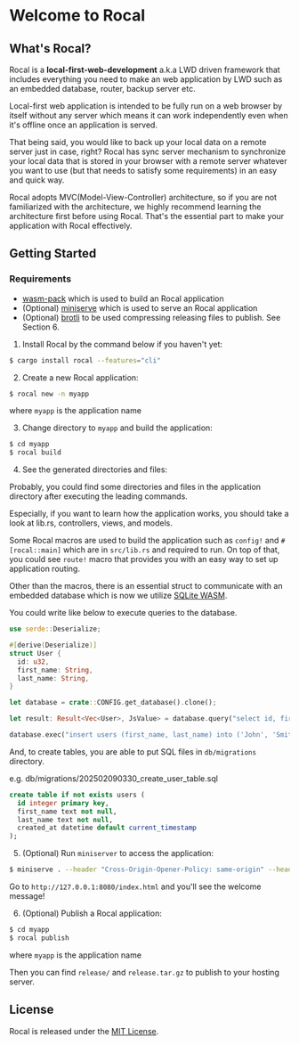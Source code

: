 # Welcome to Rocal

## What's Rocal?

Rocal is a **local-first-web-development** a.k.a LWD driven framework that includes everything you need to make an web application by LWD such as an embedded database, router, backup server etc.

Local-first web application is intended to be fully run on a web browser by itself without any server which means it can work independently even when it's offline once an application is served.

That being said, you would like to back up your local data on a remote server just in case, right? 
Rocal has sync server mechanism to synchronize your local data that is stored in your browser with a remote server whatever you want to use (but that needs to satisfy some requirements) in an easy and quick way.

Rocal adopts MVC(Model-View-Controller) architecture, so if you are not familiarized with the architecture, we highly recommend learning the architecture first before using Rocal. That's the essential part to make your application with Rocal effectively.

## Getting Started

### Requirements
- [wasm-pack](https://rustwasm.github.io/wasm-pack/installer/) which is used to build an Rocal application
- (Optional) [miniserve](https://github.com/svenstaro/miniserve) which is used to serve an Rocal application
- (Optional) [brotli](https://github.com/google/brotli) to be used compressing releasing files to publish. See Section 6.

1. Install Rocal by the command below if you haven't yet:

```bash
$ cargo install rocal --features="cli"
```

2. Create a new Rocal application:

```bash
$ rocal new -n myapp
```

where `myapp` is the application name

3. Change directory to `myapp` and build the application:

```bash
$ cd myapp
$ rocal build
```

4. See the generated directories and files:

Probably, you could find some directories and files in the application directory after executing the leading commands.

Especially, if you want to learn how the application works, you should take a look at lib.rs, controllers, views, and models. 

Some Rocal macros are used to build the application such as `config!` and `#[rocal::main]` which are in `src/lib.rs` and required to run. On top of that, you could see `route!` macro that provides you with an easy way to set up application routing.

Other than the macros, there is an essential struct to communicate with an embedded database which is now we utilize [SQLite WASM](https://sqlite.org/wasm/doc/trunk/index.md).

You could write like below to execute queries to the database.

```rust
use serde::Deserialize;

#[derive(Deserialize)]
struct User {
  id: u32,
  first_name: String,
  last_name: String,
}

let database = crate::CONFIG.get_database().clone();

let result: Result<Vec<User>, JsValue> = database.query("select id, first_name, last_name from users;").await;

database.exec("insert users (first_name, last_name) into ('John', 'Smith');").await;
```

And, to create tables, you are able to put SQL files in `db/migrations` directory.

e.g. db/migrations/202502090330_create_user_table.sql

```sql
create table if not exists users (
  id integer primary key,
  first_name text not null,
  last_name text not null,
  created_at datetime default current_timestamp
);
```


5. (Optional) Run `miniserver` to access the application:

```bash
$ miniserve . --header "Cross-Origin-Opener-Policy: same-origin" --header "Cross-Origin-Embedder-Policy: require-corp"
```

Go to `http://127.0.0.1:8080/index.html` and you'll see the welcome message!

6. (Optional) Publish a Rocal application:

```bash
$ cd myapp
$ rocal publish
```

where `myapp` is the application name

Then you can find `release/` and `release.tar.gz` to publish to your hosting server.


## License

Rocal is released under the [MIT License](https://opensource.org/licenses/MIT).
